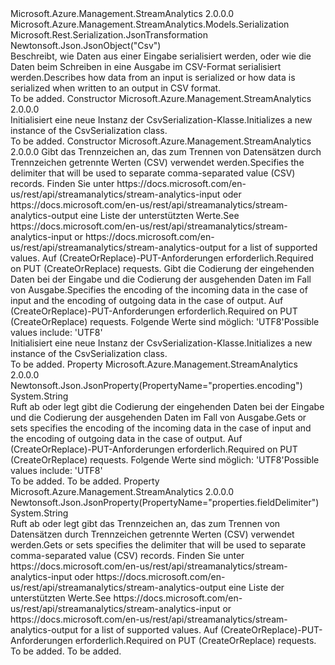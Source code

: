<Type Name="CsvSerialization" FullName="Microsoft.Azure.Management.StreamAnalytics.Models.CsvSerialization">
  <TypeSignature Language="C#" Value="public class CsvSerialization : Microsoft.Azure.Management.StreamAnalytics.Models.Serialization" />
  <TypeSignature Language="ILAsm" Value=".class public auto ansi beforefieldinit CsvSerialization extends Microsoft.Azure.Management.StreamAnalytics.Models.Serialization" />
  <TypeSignature Language="DocId" Value="T:Microsoft.Azure.Management.StreamAnalytics.Models.CsvSerialization" />
  <TypeSignature Language="VB.NET" Value="Public Class CsvSerialization&#xA;Inherits Serialization" />
  <TypeSignature Language="F#" Value="type CsvSerialization = class&#xA;    inherit Serialization" />
  <AssemblyInfo>
    <AssemblyName>Microsoft.Azure.Management.StreamAnalytics</AssemblyName>
    <AssemblyVersion>2.0.0.0</AssemblyVersion>
  </AssemblyInfo>
  <Base>
    <BaseTypeName>Microsoft.Azure.Management.StreamAnalytics.Models.Serialization</BaseTypeName>
  </Base>
  <Interfaces />
  <Attributes>
    <Attribute>
      <AttributeName>Microsoft.Rest.Serialization.JsonTransformation</AttributeName>
    </Attribute>
    <Attribute>
      <AttributeName>Newtonsoft.Json.JsonObject("Csv")</AttributeName>
    </Attribute>
  </Attributes>
  <Docs>
    <summary>
            <span data-ttu-id="10ddf-101">Beschreibt, wie Daten aus einer Eingabe serialisiert werden, oder wie die Daten beim Schreiben in eine Ausgabe im CSV-Format serialisiert werden.</span><span class="sxs-lookup"><span data-stu-id="10ddf-101">Describes how data from an input is serialized or how data is serialized when written to an output in CSV format.</span></span>
            </summary>
    <remarks>To be added.</remarks>
  </Docs>
  <Members>
    <Member MemberName=".ctor">
      <MemberSignature Language="C#" Value="public CsvSerialization ();" />
      <MemberSignature Language="ILAsm" Value=".method public hidebysig specialname rtspecialname instance void .ctor() cil managed" />
      <MemberSignature Language="DocId" Value="M:Microsoft.Azure.Management.StreamAnalytics.Models.CsvSerialization.#ctor" />
      <MemberSignature Language="VB.NET" Value="Public Sub New ()" />
      <MemberType>Constructor</MemberType>
      <AssemblyInfo>
        <AssemblyName>Microsoft.Azure.Management.StreamAnalytics</AssemblyName>
        <AssemblyVersion>2.0.0.0</AssemblyVersion>
      </AssemblyInfo>
      <Parameters />
      <Docs>
        <summary>
            <span data-ttu-id="10ddf-102">Initialisiert eine neue Instanz der CsvSerialization-Klasse.</span><span class="sxs-lookup"><span data-stu-id="10ddf-102">Initializes a new instance of the CsvSerialization class.</span></span>
            </summary>
        <remarks>To be added.</remarks>
      </Docs>
    </Member>
    <Member MemberName=".ctor">
      <MemberSignature Language="C#" Value="public CsvSerialization (string fieldDelimiter = null, string encoding = null);" />
      <MemberSignature Language="ILAsm" Value=".method public hidebysig specialname rtspecialname instance void .ctor(string fieldDelimiter, string encoding) cil managed" />
      <MemberSignature Language="DocId" Value="M:Microsoft.Azure.Management.StreamAnalytics.Models.CsvSerialization.#ctor(System.String,System.String)" />
      <MemberSignature Language="VB.NET" Value="Public Sub New (Optional fieldDelimiter As String = null, Optional encoding As String = null)" />
      <MemberSignature Language="F#" Value="new Microsoft.Azure.Management.StreamAnalytics.Models.CsvSerialization : string * string -&gt; Microsoft.Azure.Management.StreamAnalytics.Models.CsvSerialization" Usage="new Microsoft.Azure.Management.StreamAnalytics.Models.CsvSerialization (fieldDelimiter, encoding)" />
      <MemberType>Constructor</MemberType>
      <AssemblyInfo>
        <AssemblyName>Microsoft.Azure.Management.StreamAnalytics</AssemblyName>
        <AssemblyVersion>2.0.0.0</AssemblyVersion>
      </AssemblyInfo>
      <Parameters>
        <Parameter Name="fieldDelimiter" Type="System.String" />
        <Parameter Name="encoding" Type="System.String" />
      </Parameters>
      <Docs>
        <param name="fieldDelimiter"><span data-ttu-id="10ddf-103">Gibt das Trennzeichen an, das zum Trennen von Datensätzen durch Trennzeichen getrennte Werten (CSV) verwendet werden.</span><span class="sxs-lookup"><span data-stu-id="10ddf-103">Specifies the delimiter that will be used to separate comma-separated value (CSV) records.</span></span> <span data-ttu-id="10ddf-104">Finden Sie unter https://docs.microsoft.com/en-us/rest/api/streamanalytics/stream-analytics-input oder https://docs.microsoft.com/en-us/rest/api/streamanalytics/stream-analytics-output eine Liste der unterstützten Werte.</span><span class="sxs-lookup"><span data-stu-id="10ddf-104">See https://docs.microsoft.com/en-us/rest/api/streamanalytics/stream-analytics-input or https://docs.microsoft.com/en-us/rest/api/streamanalytics/stream-analytics-output for a list of supported values.</span></span> <span data-ttu-id="10ddf-105">Auf (CreateOrReplace)-PUT-Anforderungen erforderlich.</span><span class="sxs-lookup"><span data-stu-id="10ddf-105">Required on PUT (CreateOrReplace) requests.</span></span></param>
        <param name="encoding"><span data-ttu-id="10ddf-106">Gibt die Codierung der eingehenden Daten bei der Eingabe und die Codierung der ausgehenden Daten im Fall von Ausgabe.</span><span class="sxs-lookup"><span data-stu-id="10ddf-106">Specifies the encoding of the incoming data in the case of input and the encoding of outgoing data in the case of output.</span></span> <span data-ttu-id="10ddf-107">Auf (CreateOrReplace)-PUT-Anforderungen erforderlich.</span><span class="sxs-lookup"><span data-stu-id="10ddf-107">Required on PUT (CreateOrReplace) requests.</span></span> <span data-ttu-id="10ddf-108">Folgende Werte sind möglich: 'UTF8'</span><span class="sxs-lookup"><span data-stu-id="10ddf-108">Possible values include: 'UTF8'</span></span></param>
        <summary>
            <span data-ttu-id="10ddf-109">Initialisiert eine neue Instanz der CsvSerialization-Klasse.</span><span class="sxs-lookup"><span data-stu-id="10ddf-109">Initializes a new instance of the CsvSerialization class.</span></span>
            </summary>
        <remarks>To be added.</remarks>
      </Docs>
    </Member>
    <Member MemberName="Encoding">
      <MemberSignature Language="C#" Value="public string Encoding { get; set; }" />
      <MemberSignature Language="ILAsm" Value=".property instance string Encoding" />
      <MemberSignature Language="DocId" Value="P:Microsoft.Azure.Management.StreamAnalytics.Models.CsvSerialization.Encoding" />
      <MemberSignature Language="VB.NET" Value="Public Property Encoding As String" />
      <MemberSignature Language="F#" Value="member this.Encoding : string with get, set" Usage="Microsoft.Azure.Management.StreamAnalytics.Models.CsvSerialization.Encoding" />
      <MemberType>Property</MemberType>
      <AssemblyInfo>
        <AssemblyName>Microsoft.Azure.Management.StreamAnalytics</AssemblyName>
        <AssemblyVersion>2.0.0.0</AssemblyVersion>
      </AssemblyInfo>
      <Attributes>
        <Attribute>
          <AttributeName>Newtonsoft.Json.JsonProperty(PropertyName="properties.encoding")</AttributeName>
        </Attribute>
      </Attributes>
      <ReturnValue>
        <ReturnType>System.String</ReturnType>
      </ReturnValue>
      <Docs>
        <summary>
            <span data-ttu-id="10ddf-110">Ruft ab oder legt gibt die Codierung der eingehenden Daten bei der Eingabe und die Codierung der ausgehenden Daten im Fall von Ausgabe.</span><span class="sxs-lookup"><span data-stu-id="10ddf-110">Gets or sets specifies the encoding of the incoming data in the case of input and the encoding of outgoing data in the case of output.</span></span> <span data-ttu-id="10ddf-111">Auf (CreateOrReplace)-PUT-Anforderungen erforderlich.</span><span class="sxs-lookup"><span data-stu-id="10ddf-111">Required on PUT (CreateOrReplace) requests.</span></span> <span data-ttu-id="10ddf-112">Folgende Werte sind möglich: 'UTF8'</span><span class="sxs-lookup"><span data-stu-id="10ddf-112">Possible values include: 'UTF8'</span></span>
            </summary>
        <value>To be added.</value>
        <remarks>To be added.</remarks>
      </Docs>
    </Member>
    <Member MemberName="FieldDelimiter">
      <MemberSignature Language="C#" Value="public string FieldDelimiter { get; set; }" />
      <MemberSignature Language="ILAsm" Value=".property instance string FieldDelimiter" />
      <MemberSignature Language="DocId" Value="P:Microsoft.Azure.Management.StreamAnalytics.Models.CsvSerialization.FieldDelimiter" />
      <MemberSignature Language="VB.NET" Value="Public Property FieldDelimiter As String" />
      <MemberSignature Language="F#" Value="member this.FieldDelimiter : string with get, set" Usage="Microsoft.Azure.Management.StreamAnalytics.Models.CsvSerialization.FieldDelimiter" />
      <MemberType>Property</MemberType>
      <AssemblyInfo>
        <AssemblyName>Microsoft.Azure.Management.StreamAnalytics</AssemblyName>
        <AssemblyVersion>2.0.0.0</AssemblyVersion>
      </AssemblyInfo>
      <Attributes>
        <Attribute>
          <AttributeName>Newtonsoft.Json.JsonProperty(PropertyName="properties.fieldDelimiter")</AttributeName>
        </Attribute>
      </Attributes>
      <ReturnValue>
        <ReturnType>System.String</ReturnType>
      </ReturnValue>
      <Docs>
        <summary>
            <span data-ttu-id="10ddf-113">Ruft ab oder legt gibt das Trennzeichen an, das zum Trennen von Datensätzen durch Trennzeichen getrennte Werten (CSV) verwendet werden.</span><span class="sxs-lookup"><span data-stu-id="10ddf-113">Gets or sets specifies the delimiter that will be used to separate comma-separated value (CSV) records.</span></span> <span data-ttu-id="10ddf-114">Finden Sie unter https://docs.microsoft.com/en-us/rest/api/streamanalytics/stream-analytics-input oder https://docs.microsoft.com/en-us/rest/api/streamanalytics/stream-analytics-output eine Liste der unterstützten Werte.</span><span class="sxs-lookup"><span data-stu-id="10ddf-114">See https://docs.microsoft.com/en-us/rest/api/streamanalytics/stream-analytics-input or https://docs.microsoft.com/en-us/rest/api/streamanalytics/stream-analytics-output for a list of supported values.</span></span> <span data-ttu-id="10ddf-115">Auf (CreateOrReplace)-PUT-Anforderungen erforderlich.</span><span class="sxs-lookup"><span data-stu-id="10ddf-115">Required on PUT (CreateOrReplace) requests.</span></span>
            </summary>
        <value>To be added.</value>
        <remarks>To be added.</remarks>
      </Docs>
    </Member>
  </Members>
</Type>